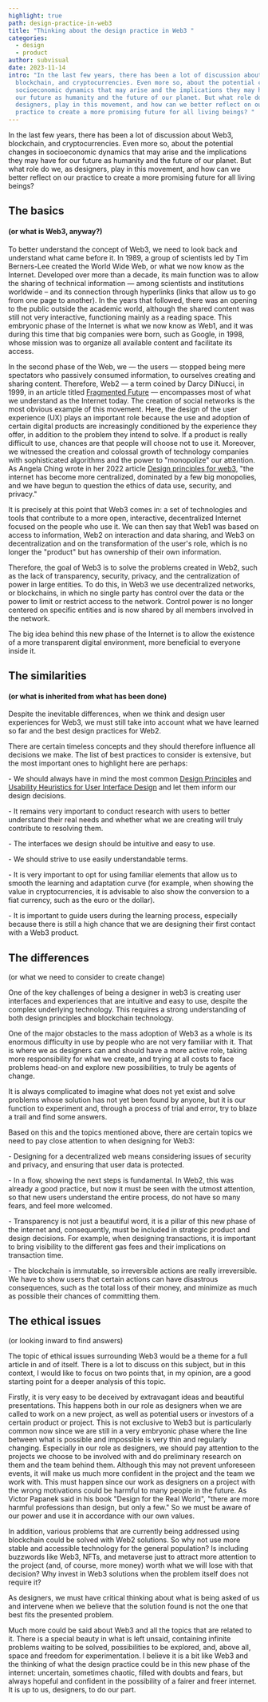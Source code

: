 ```yaml
---
highlight: true
path: design-practice-in-web3
title: "Thinking about the design practice in Web3 "
categories:
  - design
  - product
author: subvisual
date: 2023-11-14
intro: "In the last few years, there has been a lot of discussion about Web3,
  blockchain, and cryptocurrencies. Even more so, about the potential changes in
  socioeconomic dynamics that may arise and the implications they may have for
  our future as humanity and the future of our planet. But what role do we, as
  designers, play in this movement, and how can we better reflect on our
  practice to create a more promising future for all living beings? "
---
```

In the last few years, there has been a lot of discussion about Web3, blockchain, and cryptocurrencies. Even more so, about the potential changes in socioeconomic dynamics that may arise and the implications they may have for our future as humanity and the future of our planet. But what role do we, as designers, play in this movement, and how can we better reflect on our practice to create a more promising future for all living beings?

## The basics

#### (or what is Web3, anyway?)

To better understand the concept of Web3, we need to look back and understand what came before it. In 1989, a group of scientists led by Tim Berners-Lee created the World Wide Web, or what we now know as the Internet. Developed over more than a decade, its main function was to allow the sharing of technical information — among scientists and institutions worldwide – and its connection through hyperlinks (links that allow us to go from one page to another). In the years that followed, there was an opening to the public outside the academic world, although the shared content was still not very interactive, functioning mainly as a reading space. This embryonic phase of the Internet is what we now know as Web1, and it was during this time that big companies were born, such as Google, in 1998, whose mission was to organize all available content and facilitate its access. 

In the second phase of the Web, we — the users — stopped being mere spectators who passively consumed information, to ourselves creating and sharing content. Therefore, Web2 — a term coined by Darcy DiNucci, in 1999, in an article titled [Fragmented Future](http://darcyd.com/fragmented_future.pdf) — encompasses most of what we understand as the Internet today. The creation of social networks is the most obvious example of this movement. Here, the design of the user experience (UX) plays an important role because the use and adoption of certain digital products are increasingly conditioned by the experience they offer, in addition to the problem they intend to solve. If a product is really difficult to use, chances are that people will choose not to use it. Moreover, we witnessed the creation and colossal growth of technology companies with sophisticated algorithms and the power to "monopolize" our attention. As Angela Ching wrote in her 2022 article [Design principles for web3](https://uxdesign.cc/designing-for-web-3-0-53ea939ac66), "the internet has become more centralized, dominated by a few big monopolies, and we have begun to question the ethics of data use, security, and privacy." 

It is precisely at this point that Web3 comes in: a set of technologies and tools that contribute to a more open, interactive, decentralized Internet focused on the people who use it. We can then say that Web1 was based on access to information, Web2 on interaction and data sharing, and Web3 on decentralization and on the transformation of the user's role, which is no longer the "product" but has ownership of their own information. 

Therefore, the goal of Web3 is to solve the problems created in Web2, such as the lack of transparency, security, privacy, and the centralization of power in large entities. To do this, in Web3 we use decentralized networks, or blockchains, in which no single party has control over the data or the power to limit or restrict access to the network. Control power is no longer centered on specific entities and is now shared by all members involved in the network. 

The big idea behind this new phase of the Internet is to allow the existence of a more transparent digital environment, more beneficial to everyone inside it. 

## The similarities 

#### (or what is inherited from what has been done) 



Despite the inevitable differences, when we think and design user experiences for Web3, we must still take into account what we have learned so far and the best design practices for Web2.

There are certain timeless concepts and they should therefore influence all decisions we make. The list of best practices to consider is extensive, but the most important ones to highlight here are perhaps:

\- We should always have in mind the most common [Design Principles](https://principles.design/) and [Usability Heuristics for User Interface Design](https://www.nngroup.com/articles/ten-usability-heuristics/) and let them inform our design decisions.

\- It remains very important to conduct research with users to better understand their real needs and whether what we are creating will truly contribute to resolving them. 

\- The interfaces we design should be intuitive and easy to use. 

\- We should strive to use easily understandable terms. 

\- It is very important to opt for using familiar elements that allow us to smooth the learning and adaptation curve (for example, when showing the value in cryptocurrencies, it is advisable to also show the conversion to a fiat currency, such as the euro or the dollar). 

\- It is important to guide users during the learning process, especially because there is still a high chance that we are designing their first contact with a Web3 product.

## The differences 

(or what we need to consider to create change) 

One of the key challenges of being a designer in web3 is creating user interfaces and experiences that are intuitive and easy to use, despite the complex underlying technology. This requires a strong understanding of both design principles and blockchain technology.

One of the major obstacles to the mass adoption of Web3 as a whole is its enormous difficulty in use by people who are not very familiar with it. That is where we as designers can and should have a more active role, taking more responsibility for what we create, and trying at all costs to face problems head-on and explore new possibilities, to truly be agents of change. 

It is always complicated to imagine what does not yet exist and solve problems whose solution has not yet been found by anyone, but it is our function to experiment and, through a process of trial and error, try to blaze a trail and find some answers. 

Based on this and the topics mentioned above, there are certain topics we need to pay close attention to when designing for Web3:  

\- Designing for a decentralized web means considering issues of security and privacy, and ensuring that user data is protected.  

\- In a flow, showing the next steps is fundamental. In Web2, this was already a good practice, but now it must be seen with the utmost attention, so that new users understand the entire process, do not have so many fears, and feel more welcomed. 

\- Transparency is not just a beautiful word, it is a pillar of this new phase of the internet and, consequently, must be included in strategic product and design decisions. For example, when designing transactions, it is important to bring visibility to the different gas fees and their implications on transaction time. 

\- The blockchain is immutable, so irreversible actions are really irreversible. We have to show users that certain actions can have disastrous consequences, such as the total loss of their money, and minimize as much as possible their chances of committing them.

## The ethical issues 

(or looking inward to find answers) 

The topic of ethical issues surrounding Web3 would be a theme for a full article in and of itself. There is a lot to discuss on this subject, but in this context, I would like to focus on two points that, in my opinion, are a good starting point for a deeper analysis of this topic. 

Firstly, it is very easy to be deceived by extravagant ideas and beautiful presentations. This happens both in our role as designers when we are called to work on a new project, as well as potential users or investors of a certain product or project. This is not exclusive to Web3 but is particularly common now since we are still in a very embryonic phase where the line between what is possible and impossible is very thin and regularly changing. Especially in our role as designers, we should pay attention to the projects we choose to be involved with and do preliminary research on them and the team behind them. Although this may not prevent unforeseen events, it will make us much more confident in the project and the team we work with. This must happen since our work as designers on a project with the wrong motivations could be harmful to many people in the future. As Victor Papanek said in his book "Design for the Real World", "there are more harmful professions than design, but only a few." So we must be aware of our power and use it in accordance with our own values. 

In addition, various problems that are currently being addressed using blockchain could be solved with Web2 solutions. So why not use more stable and accessible technology for the general population? Is including buzzwords like Web3, NFTs, and metaverse just to attract more attention to the project (and, of course, more money) worth what we will lose with that decision? Why invest in Web3 solutions when the problem itself does not require it? 

As designers, we must have critical thinking about what is being asked of us and intervene when we believe that the solution found is not the one that best fits the presented problem. 

Much more could be said about Web3 and all the topics that are related to it. There is a special beauty in what is left unsaid, containing infinite problems waiting to be solved, possibilities to be explored, and, above all, space and freedom for experimentation. I believe it is a bit like Web3 and the thinking of what the design practice could be in this new phase of the internet: uncertain, sometimes chaotic, filled with doubts and fears, but always hopeful and confident in the possibility of a fairer and freer internet. It is up to us, designers, to do our part.